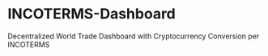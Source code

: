 # INCOTERMS-Dashboard
Decentralized World Trade Dashboard with Cryptocurrency Conversion per INCOTERMS 
